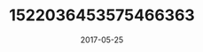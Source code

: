 ---
title: "1522036453575466363"
image: "2017-05-25 07.21.46 1522036453575466363_46248401"
date: "2017-05-25"
type: "photo"
---